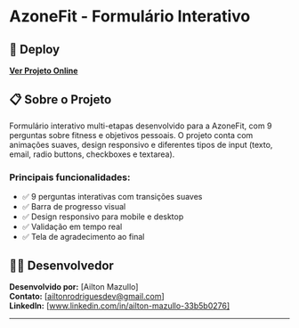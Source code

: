 # AzoneFit - Formulário Interativo

## 🚀 Deploy

[**Ver Projeto Online**]([https://azone-fit-knyf.vercel.app])

## 📋 Sobre o Projeto

Formulário interativo multi-etapas desenvolvido para a AzoneFit, com 9 perguntas sobre fitness e objetivos pessoais. O projeto conta com animações suaves, design responsivo e diferentes tipos de input (texto, email, radio buttons, checkboxes e textarea).

### Principais funcionalidades:
- ✅ 9 perguntas interativas com transições suaves
- ✅ Barra de progresso visual
- ✅ Design responsivo para mobile e desktop
- ✅ Validação em tempo real
- ✅ Tela de agradecimento ao final

## 👨‍💻 Desenvolvedor

**Desenvolvido por:** [Ailton Mazullo]  
**Contato:** [ailtonrodriguesdev@gmail.com]  
**LinkedIn:** [www.linkedin.com/in/ailton-mazullo-33b5b0276]

---
